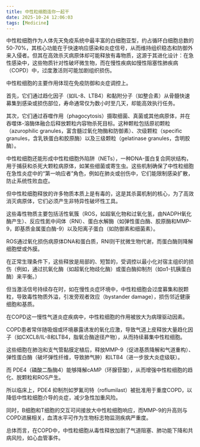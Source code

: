 ```yaml
---
title: 中性粒细胞连你一起干
date: 2025-10-24 12:06:03
tags: [Medicine]
---
```


中性粒细胞作为人体先天免疫系统中最丰富的白细胞亚型，约占循环白细胞总数的50-70%，其核心功能在于快速响应感染和炎症信号，从而维持组织稳态和防御外来入侵者。但其在高效杀灭病原体却可能释放有毒物质，这源于其进化设计：在急性感染中，这些物质针对性破坏微生物，而在慢性疾病如慢性阻塞性肺疾病（COPD）中，过度激活则可能加剧组织损伤。

中性粒细胞的主要作用体现在免疫防御和炎症调控上。

首先，它们通过趋化因子（如IL-8、LTB4）和黏附分子（如整合素）从骨髓快速募集到感染或损伤部位，寿命通常仅为数小时至几天，却能高效执行任务。

其次，它们通过吞噬作用（phagocytosis）摄取细菌、真菌或其他病原体，并在吞噬体-溶酶体融合后释放颗粒内容物杀死目标。这种颗粒包括原初颗粒（azurophilic granules，富含髓过氧化物酶和防御素）、次级颗粒（specific granules，含乳铁蛋白和胶原酶）以及三级颗粒（gelatinase granules，含明胶酶）。

中性粒细胞还能形成中性粒细胞外陷阱（NETs），一种DNA-蛋白复合网状结构，用于捕获和杀死大颗粒病原体，如某些细菌或寄生虫。这些机制确保了中性粒细胞在急性炎症中的“第一响应者”角色，例如在肺炎或创伤中，它们能限制感染扩散，防止系统性败血症。

但中性粒细胞释放的许多物质本质上是有毒的，这是其杀菌机制的核心，为了高效消灭病原体，它们必须产生非特异性破坏性工具。

这些毒性物质主要包括活性氧簇（ROS，如超氧化物和过氧化氢，由NADPH氧化酶产生）、反应性氮中间体（RNI）、蛋白水解酶（如弹性蛋白酶、胶原酶和MMP-9，即基质金属蛋白酶-9）以及阳离子蛋白（如防御素和细菌素）。

ROS通过氧化损伤病原体DNA和蛋白质，RNI则干扰微生物代谢，而蛋白酶则降解细胞壁或外膜。

在正常生理条件下，这些释放是局部的、短暂的，受调控以最小化对宿主组织的损伤（例如，通过抗氧化酶（如超氧化物歧化酶）或蛋白酶抑制剂（如α1-抗胰蛋白酶）来平衡。）

但当激活信号持续存在时，如在慢性炎症环境中，中性粒细胞会过度募集和脱颗粒，导致毒性物质外溢，引发旁观者效应（bystander damage），损伤邻近健康细胞和基质。

在COPD这一慢性气道炎症疾病中，中性粒细胞的作用被放大为病理驱动因素。

COPD患者常伴随吸烟或环境暴露诱发的氧化应激，导致气道上皮释放大量趋化因子（如CXCL8/IL-8和LTB4，脂氧合酶途径产物），从而持续募集中性粒细胞。

这些细胞在肺泡和支气管黏膜定植后，释放MMP-9（促进基质降解和气道重构）、弹性蛋白酶（破坏弹性纤维，导致肺气肿）和LTB4（进一步放大炎症级联）。

而 PDE4（磷酸二酯酶4）能够降解cAMP（环腺苷酸），从而增强中性粒细胞的趋化、脱颗粒和ROS产生。

所以临床上，PDE4 抑制剂如罗氟司特（roflumilast）被批准用于重度COPD，以降低中性粒细胞介导的炎症，减少急性加重风险。

同时，B细胞和T细胞的交互可间接放大中性粒细胞响应，而MMP-9的升高则与COPD进展相关，血清水平可作为生物标志物监测疾病严重度。

总体而言，在COPD中，中性粒细胞从毒性释放加剧了气道阻塞、肺功能下降和共病风险，如心血管事件。

[^1]: Hogg JC, et al. The nature of small-airway obstruction in chronic obstructive pulmonary disease. *N Engl J Med*. 2004;350(26):2645-2653. doi:10.1056/NEJMoa032158. (链接: https://pubmed.ncbi.nlm.nih.gov/15215480/)

[^2]: Global Initiative for Chronic Obstructive Lung Disease (GOLD). 2023 Report. (链接: https://goldcopd.org/2023-gold-report-2/)
